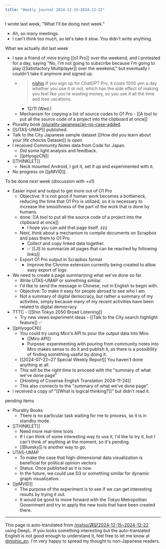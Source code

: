 ```yaml
---
title: "Weekly journal 2024-12-15~2024-12-22"
---
```


I wrote last week, "What I'll be doing next week."
- Ah, so many meetings.
- I can't think too much, so let's take it slow.
You didn't write anything.

What we actually did last week
- I saw a friend of mine trying [[o1 Pro]] over the weekend, and I protested for a day, saying "No, I'm not going to subscribe because I'm going to play [[Satisfactory Multiplayer]] over the weekend," but eventually I couldn't take it anymore and signed up.
    - > [nishio](https://x.com/nishio/status/1866716855077077380) If you sign up for ChatGPT Pro, it costs 1000 yen a day whether you use it or not, which has the side effect of making you feel like you're wasting money, so you use it all the time and lose vacations.
        - 12/11 (Wed.)
    - Mechanism for copying a list of source codes to O1 Pro
            - [[A tool to put all the source code of a project into the clipboard at once]]
- Plurality book [/plurality-japanese/an-no-case-added](https://scrapbox.io/plurality-japanese/an-no-case-added).
- [[UTAS-UMAP]] published.
- Talk to the City Japanese sample dataset [[How did you learn about your life choices Dataset]] is open
- I received Community Notes data from Code for Japan.
    - Did some light analysis and feedback.
    - [[pHyogoCN]]
- [[THINKLET]]
    - Neck mounted Android, I got it, set it up and experimented with it.
- No progress on [[pMVID]].


To be done next week (discussion with +o1)
- Easier input and output to get more out of O1 Pro
    - Objective: It is not good if human work becomes a bottleneck, reducing the time that O1 Pro is utilized, so it is necessary to increase the smoothness of the part of the work that is done by humans.
    - done:  [[A tool to put all the source code of a project into the clipboard at once]]
        - I hope you can add that page itself. zzz
    - Next, think about a mechanism to compile documents on Scrapbox and pass them to O1 Pro.
        - Collect and copy linked data together.
        - ✅ [[JS to summarize all pages that can be reached by following links]]
    - Export O1 Pro output in Scrapbox format
        - Improve the Chrome extension currently being created to allow easy export of logs
- We need to create a page summarizing what we've done so far.
    - Write UTAS-UMAP or something similar.
    - I'd like to send the message in Chinese, not in English to begin with.
    - Objective: To make it easy for people abroad to see who I am.
    - Not a summary of digital democracy, but rather a summary of my activities, simply because many of my recent activities have been related to digital democracy
- TTTC
        - [[Shin Tokyo 2050 Broad Listening]]
    - Try new views experiment ideas
            - [[Talk to the City search highlight feature]] ✅
- [[pHyogoCN]]
    - You could try using Miro's API to pour the output data into Miro.
        - [[Miro API]]
        - Purpose: experimenting with pouring from community notes into Miro makes sense to do it and publish it, as there is a possibility of finding something useful by doing it.
    - [[2024-07-22~27 Special Weekly Report]] You haven't done anything at all.
    - This will be the right time to proceed with the "summary of what we've done page"
    - [[Hosting of Cosense English Translation 2024-11-24]]
    - This also connects to the "summary of what we've done page".
- I received a copy of "[[What is logical thinking?]]" but didn't read it.

pending items
- Plurality Books
    - There is no particular task waiting for me to process, so it is in standby mode.
- [[THINKLET]]
    - Need more real-time tools
    - If I can think of some interesting way to use it, I'd like to try it, but I can't think of anything at the moment, so it's pending.
    - [[Bluesky]] is another way to go.
- UTAS-UMAP
    - To make the case that high-dimensional data visualization is beneficial for political opinion vectors
    - Status: Once published as it is now
    - In the future, we could use D3 or something similar for dynamic graph visualization.
- [[pMVID]]
    - The purpose of the experiment is to see if we can get interesting results by trying it out.
    - It would be good to move forward with the Tokyo Metropolitan Government and try to apply the new tools that have been created there.

---
This page is auto-translated from [/nishio/週記2024-12-15~2024-12-22](https://scrapbox.io/nishio/週記2024-12-15~2024-12-22) using DeepL. If you looks something interesting but the auto-translated English is not good enough to understand it, feel free to let me know at [@nishio_en](https://twitter.com/nishio_en). I'm very happy to spread my thought to non-Japanese readers.